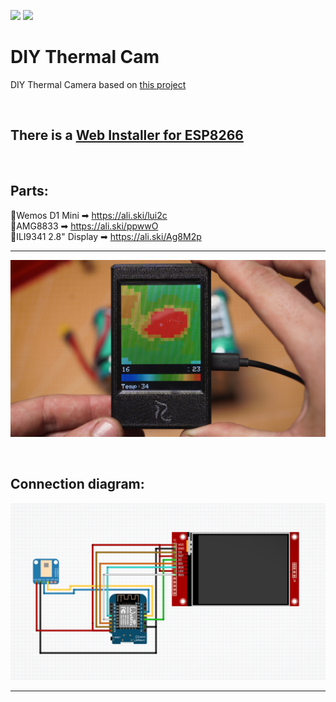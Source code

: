 
<a href="https://www.buymeacoffee.com/oggyrio"><img src="https://www.buymeacoffee.com/assets/img/custom_images/orange_img.png" height="20px"></a>    <a href="https://www.youtube.com/watch?v=gzO1Dx2ru8c"><img src="https://img.shields.io/badge/YouTube-%23FF0000.svg?style=for-the-badge&logo=YouTube&logoColor=white" height="20px"></a>


# DIY Thermal Cam


DIY Thermal Camera based on <a href="https://www.thingiverse.com/thing:2799023">this project</a>

<br>

## There is a <A href="https://ivan-rio.github.io/diy_thermal_cam/webinstall/">Web Installer for ESP8266</a>

<br>



## Parts:

🔶Wemos D1 Mini ➡ https://ali.ski/lui2c
<br>🔶AMG8833 ➡ https://ali.ski/ppwwO
<br>🔶ILI9341 2.8" Display ➡ https://ali.ski/Ag8M2p
<br>
<hr>

![](/images/img-preview.jpg)

<br>

## Connection diagram:

![](/images/schematic.jpg)
<hr>
